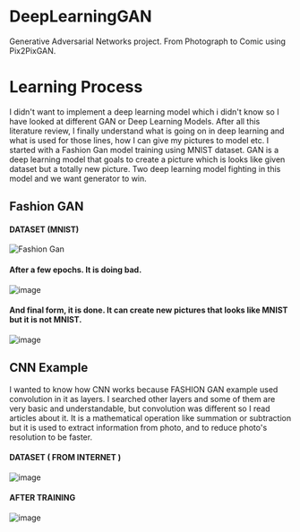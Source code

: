 # DeepLearningGAN
Generative Adversarial Networks project. From Photograph to Comic using Pix2PixGAN. 

# Learning Process
I didn't want to implement a deep learning model which i didn't know so I have looked at different GAN or Deep Learning Models. After all this literature review, I finally understand what is going on in deep learning and what is used for those lines, how I can give my pictures to model etc. 
I started with a Fashion Gan model training using MNIST dataset.
GAN is a deep learning model that goals to create a picture which is looks like given dataset but a totally new picture. Two deep learning model fighting in this model and we want generator to win.
## Fashion GAN
#### DATASET (MNIST)
![Fashion Gan](https://github.com/EreenKara/DeepLearningGAN/assets/103642801/dcc04df0-7c12-4cbb-aa1e-7f77f7f82d61)
#### After a few epochs. It is doing bad.
![image](https://github.com/EreenKara/DeepLearningGAN/assets/103642801/632a6b32-3863-4715-ab28-745175219db4)
#### And final form, it is done. It can create new pictures that looks like MNIST but it is not MNIST.
![image](https://github.com/EreenKara/DeepLearningGAN/assets/103642801/760dd50f-1659-4b97-8713-54113af3e4d2)        

## CNN Example
I wanted to know how CNN works because FASHION GAN example used convolution in it as layers. I searched other layers and some of them are very basic and understandable, but convolution was different so I read articles about it. It is a mathematical operation like summation or subtraction but it is used to extract information from photo, and to reduce photo's resolution to be faster.
#### DATASET ( FROM INTERNET )
![image](https://github.com/EreenKara/DeepLearningGAN/assets/103642801/f37df7bf-8649-4f66-aa82-ddd3ecdaf6b4)
#### AFTER TRAINING
![image](https://github.com/EreenKara/DeepLearningGAN/assets/103642801/12c8b4dc-9e7e-4bd0-9444-cbd527060014)




